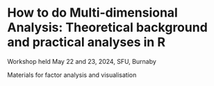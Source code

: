 # How to do Multi-dimensional Analysis: Theoretical background and practical analyses in R

Workshop held May 22 and 23, 2024, SFU, Burnaby


Materials for factor analysis and visualisation
